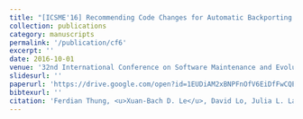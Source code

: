 ```yaml
---
title: "[ICSME'16] Recommending Code Changes for Automatic Backporting of Linux Device Drivers"
collection: publications
category: manuscripts
permalink: '/publication/cf6'
excerpt: ''
date: 2016-10-01
venue: '32nd International Conference on Software Maintenance and Evolution, 2016, Research Track'
slidesurl: ''
paperurl: 'https://drive.google.com/open?id=1EUDiAM2xBNPFnOfV6EiDfFwCQE6DHnud'
bibtexurl: ''
citation: 'Ferdian Thung, <u>Xuan-Bach D. Le</u>, David Lo, Julia L. Lawall'
---
```

